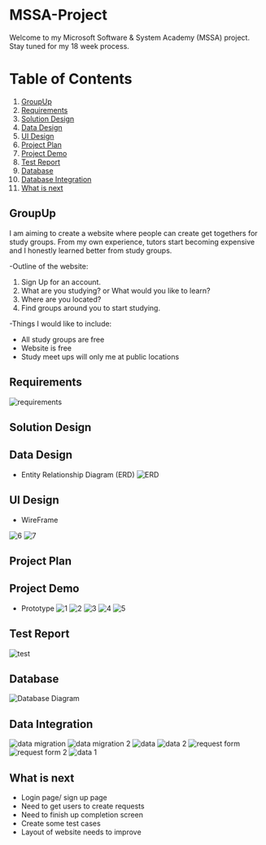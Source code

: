 # MSSA-Project
Welcome to my Microsoft Software & System Academy (MSSA) project. Stay tuned for my 18 week process. 

# Table of Contents
1. [GroupUp](#groupUp)
2. [Requirements](#requirements)
3. [Solution Design](#solution-design)
4. [Data Design](#data-design)
5. [UI Design](#ui-design)
6. [Project Plan](#project-plan)
7. [Project Demo](#project-demo)
8. [Test Report](#test-report)
9. [Database](#database)
10. [Database Integration](#database-integration)
11. [What is next](#what-is-next)


## GroupUp
I am aiming to create a website where people can create get togethers for study groups. From my own experience, tutors start becoming expensive and I honestly learned better from study groups. 

-Outline of the website:
1. Sign Up for an account.
2. What are you studying? or What would you like to learn?
3. Where are you located?
4. Find groups around you to start studying.

-Things I would like to include:
- All study groups are free
- Website is free
- Study meet ups will only me at public locations

## Requirements
![requirements](https://user-images.githubusercontent.com/52970331/65917342-fe6c9900-e38b-11e9-99c9-2bc1a2725797.PNG)


## Solution Design

## Data Design
- Entity Relationship Diagram (ERD)
![ERD](https://user-images.githubusercontent.com/52970331/65811399-b4599c80-e16c-11e9-8035-550914ec8a3f.png)

## UI Design
- WireFrame

![6](https://user-images.githubusercontent.com/52970331/65811831-0f8e8d80-e173-11e9-9823-d8eecfa622e8.png)
![7](https://user-images.githubusercontent.com/52970331/65811832-10272400-e173-11e9-89ce-1544a0b17d25.png)


## Project Plan

## Project Demo
- Prototype
![1](https://user-images.githubusercontent.com/52970331/65811685-2d5af300-e171-11e9-97ca-c0b2e9cdc630.png)
![2](https://user-images.githubusercontent.com/52970331/65811686-2df38980-e171-11e9-911f-e7e4bb510b14.png)
![3](https://user-images.githubusercontent.com/52970331/65811688-2f24b680-e171-11e9-9d96-846e1d30f04d.png)
![4](https://user-images.githubusercontent.com/52970331/65811691-30ee7a00-e171-11e9-8b04-9e210bdb7476.png)
![5](https://user-images.githubusercontent.com/52970331/65811692-30ee7a00-e171-11e9-9a6f-0a96a814cfe4.png)

## Test Report
![test](https://user-images.githubusercontent.com/52970331/65917333-fb71a880-e38b-11e9-82c2-fca68076f550.PNG)

## Database
![Database Diagram](https://user-images.githubusercontent.com/52970331/65397986-22ffba00-dd69-11e9-88ca-c679a7c0222f.PNG)

## Data Integration
![data migration](https://user-images.githubusercontent.com/52970331/65846872-1690d980-e2f4-11e9-82dd-77925391c2a7.PNG)
![data migration 2](https://user-images.githubusercontent.com/52970331/65846875-18f33380-e2f4-11e9-9080-d9a75e18d2a8.PNG)
![data](https://user-images.githubusercontent.com/52970331/66155917-7ed20a80-e5d5-11e9-89fb-b2e7d77a3b6c.PNG)
![data 2](https://user-images.githubusercontent.com/52970331/66155923-80033780-e5d5-11e9-8c13-453246f128a1.PNG)
![request form](https://user-images.githubusercontent.com/52970331/66155928-82659180-e5d5-11e9-8b55-602894136990.PNG)
![request form 2](https://user-images.githubusercontent.com/52970331/66155930-8396be80-e5d5-11e9-8a64-a5e61bea3b65.PNG)
![data 1](https://user-images.githubusercontent.com/52970331/66264519-b69aa700-e7bb-11e9-8f19-180d56c6a92a.PNG)

## What is next
- Login page/ sign up page
- Need to get users to create requests
- Need to finish up completion screen
- Create some test cases
- Layout of website needs to improve
